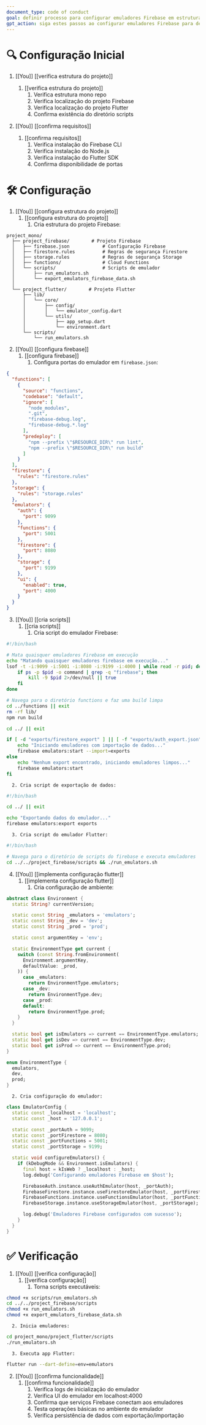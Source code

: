 ```yaml
---
document_type: code of conduct
goal: definir processo para configurar emuladores Firebase em estrutura mono repo
gpt_action: siga estes passos ao configurar emuladores Firebase para desenvolvimento local
---
```


# 🔍 Configuração Inicial

1. [[You]] [[verifica estrutura do projeto]]
   1. [[verifica estrutura do projeto]]
      1. Verifica estrutura mono repo
      2. Verifica localização do projeto Firebase
      3. Verifica localização do projeto Flutter
      4. Confirma existência do diretório scripts

2. [[You]] [[confirma requisitos]]
   1. [[confirma requisitos]]
      1. Verifica instalação do Firebase CLI
      2. Verifica instalação do Node.js
      3. Verifica instalação do Flutter SDK
      4. Confirma disponibilidade de portas

# 🛠️ Configuração

1. [[You]] [[configura estrutura do projeto]]
   1. [[configura estrutura do projeto]]
      1. Cria estrutura do projeto Firebase:
```
project_mono/
  ├── project_firebase/        # Projeto Firebase
  │   ├── firebase.json            # Configuração Firebase
  │   ├── firestore.rules          # Regras de segurança Firestore
  │   ├── storage.rules            # Regras de segurança Storage
  │   ├── functions/               # Cloud Functions
  │   └── scripts/                 # Scripts de emulador
  │       ├── run_emulators.sh
  │       └── export_emulators_firebase_data.sh
  │
  └── project_flutter/        # Projeto Flutter
      ├── lib/
      │   └── core/
      │       ├── config/
      │       │   └── emulator_config.dart
      │       └── utils/
      │           ├── app_setup.dart
      │           └── environment.dart
      └── scripts/
          └── run_emulators.sh
```

2. [[You]] [[configura firebase]]
   1. [[configura firebase]]
      1. Configura portas do emulador em `firebase.json`:
```json
{
  "functions": [
    {
      "source": "functions",
      "codebase": "default",
      "ignore": [
        "node_modules",
        ".git",
        "firebase-debug.log",
        "firebase-debug.*.log"
      ],
      "predeploy": [
        "npm --prefix \"$RESOURCE_DIR\" run lint",
        "npm --prefix \"$RESOURCE_DIR\" run build"
      ]
    }
  ],
  "firestore": {
    "rules": "firestore.rules"
  },
  "storage": {
    "rules": "storage.rules"
  },
  "emulators": {
    "auth": {
      "port": 9099
    },
    "functions": {
      "port": 5001
    },
    "firestore": {
      "port": 8080
    },
    "storage": {
      "port": 9199
    },
    "ui": {
      "enabled": true,
      "port": 4000
    }
  }
}
```

3. [[You]] [[cria scripts]]
   1. [[cria scripts]]
      1. Cria script do emulador Firebase:
```bash
#!/bin/bash

# Mata quaisquer emuladores Firebase em execução
echo "Matando quaisquer emuladores firebase em execução..."
lsof -t -i:9099 -i:5001 -i:8080 -i:9199 -i:4000 | while read -r pid; do
    if ps -p $pid -o command | grep -q "firebase"; then
        kill -9 $pid 2>/dev/null || true
    fi
done

# Navega para o diretório functions e faz uma build limpa
cd ../functions || exit
rm -rf lib/
npm run build

cd ../ || exit

if [ -d "exports/firestore_export" ] || [ -f "exports/auth_export.json" ]; then
    echo "Iniciando emuladores com importação de dados..."
    firebase emulators:start --import=exports
else
    echo "Nenhum export encontrado, iniciando emuladores limpos..."
    firebase emulators:start
fi
```
      2. Cria script de exportação de dados:
```bash
#!/bin/bash

cd ../ || exit

echo "Exportando dados do emulador..."
firebase emulators:export exports
```
      3. Cria script do emulador Flutter:
```bash
#!/bin/bash

# Navega para o diretório de scripts do firebase e executa emuladores
cd ../../project_firebase/scripts && ./run_emulators.sh
```

4. [[You]] [[implementa configuração flutter]]
   1. [[implementa configuração flutter]]
      1. Cria configuração de ambiente:
```dart
abstract class Environment {
  static String? currentVersion;

  static const String _emulators = 'emulators';
  static const String _dev = 'dev';
  static const String _prod = 'prod';

  static const argumentKey = 'env';

  static EnvironmentType get current {
    switch (const String.fromEnvironment(
      Environment.argumentKey,
      defaultValue: _prod,
    )) {
      case _emulators:
        return EnvironmentType.emulators;
      case _dev:
        return EnvironmentType.dev;
      case _prod:
      default:
        return EnvironmentType.prod;
    }
  }

  static bool get isEmulators => current == EnvironmentType.emulators;
  static bool get isDev => current == EnvironmentType.dev;
  static bool get isProd => current == EnvironmentType.prod;
}

enum EnvironmentType {
  emulators,
  dev,
  prod;
}
```
      2. Cria configuração do emulador:
```dart
class EmulatorConfig {
  static const _localhost = 'localhost';
  static const _host = '127.0.0.1';

  static const _portAuth = 9099;
  static const _portFirestore = 8080;
  static const _portFunctions = 5001;
  static const _portStorage = 9199;

  static void configureEmulators() {
    if (kDebugMode && Environment.isEmulators) {
      final host = kIsWeb ? _localhost : _host;
      log.debug('Configurando emuladores Firebase em $host');

      FirebaseAuth.instance.useAuthEmulator(host, _portAuth);
      FirebaseFirestore.instance.useFirestoreEmulator(host, _portFirestore);
      FirebaseFunctions.instance.useFunctionsEmulator(host, _portFunctions);
      FirebaseStorage.instance.useStorageEmulator(host, _portStorage);

      log.debug('Emuladores Firebase configurados com sucesso');
    }
  }
}
```

# ✅ Verificação

1. [[You]] [[verifica configuração]]
   1. [[verifica configuração]]
      1. Torna scripts executáveis:
```bash
chmod +x scripts/run_emulators.sh
cd ../../project_firebase/scripts
chmod +x run_emulators.sh
chmod +x export_emulators_firebase_data.sh
```
      2. Inicia emuladores:
```bash
cd project_mono/project_flutter/scripts
./run_emulators.sh
```
      3. Executa app Flutter:
```bash
flutter run --dart-define=env=emulators
```

2. [[You]] [[confirma funcionalidade]]
   1. [[confirma funcionalidade]]
      1. Verifica logs de inicialização do emulador
      2. Verifica UI do emulador em localhost:4000
      3. Confirma que serviços Firebase conectam aos emuladores
      4. Testa operações básicas no ambiente do emulador
      5. Verifica persistência de dados com exportação/importação
